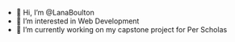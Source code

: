 - 👋 Hi, I’m @LanaBoulton
- 👀 I’m interested in Web Development
- 🌱 I’m currently working on my capstone project for Per Scholas
